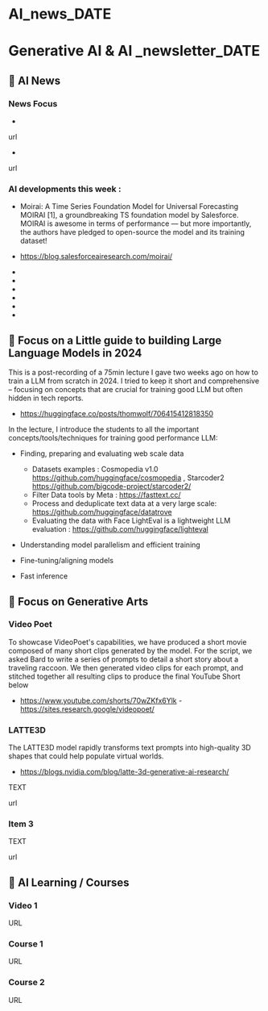 # AI_news_DATE

# Generative AI & AI _newsletter_DATE 


## 🚀  AI News 

### News Focus  
- 
url

- 
url 


### AI developments this week :
- Moirai: A Time Series Foundation Model for Universal Forecasting
MOIRAI [1], a groundbreaking TS foundation model by Salesforce. MOIRAI is awesome in terms of performance — but more importantly, the authors have pledged to open-source the model and its training dataset!
- https://blog.salesforceairesearch.com/moirai/

- 
- 
- 
- 
- 
- 


## 🎯 Focus on a Little guide to building Large Language Models in 2024 
This is a post-recording of a 75min lecture I gave two weeks ago on how to train a LLM from scratch in 2024. I tried to keep it short and comprehensive – focusing on concepts that are crucial for training good LLM but often hidden in tech reports.

 - https://huggingface.co/posts/thomwolf/706415412818350

In the lecture, I introduce the students to all the important concepts/tools/techniques for training good performance LLM:
* Finding, preparing and evaluating web scale data
  * Datasets examples : Cosmopedia v1.0  https://github.com/huggingface/cosmopedia , Starcoder2  https://github.com/bigcode-project/starcoder2/
  * Filter Data tools by Meta : https://fasttext.cc/
  * Process and deduplicate text data at a very large scale: https://github.com/huggingface/datatrove
  * Evaluating the data with Face LightEval is a lightweight LLM evaluation : https://github.com/huggingface/lighteval


* Understanding model parallelism and efficient training
* Fine-tuning/aligning models
* Fast inference
 
    



 






## 🎯 Focus on Generative Arts 

### Video Poet 
To showcase VideoPoet's capabilities, we have produced a short movie composed of many short clips generated by the model. For the script, we asked Bard to write a series of prompts to detail a short story about a traveling raccoon. We then generated video clips for each prompt, and stitched together all resulting clips to produce the final YouTube Short below
- https://www.youtube.com/shorts/70wZKfx6Ylk
-https://sites.research.google/videopoet/

### LATTE3D 
The LATTE3D model rapidly transforms text prompts into high-quality 3D shapes that could help populate virtual worlds.
- https://blogs.nvidia.com/blog/latte-3d-generative-ai-research/


TEXT 

url 


### Item 3 

TEXT 

url 



## 📖 AI Learning / Courses 

### Video 1 
URL 


### Course 1 
URL 

### Course 2 
URL 


